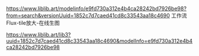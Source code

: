 https://www.liblib.art/modelinfo/e9fd730a312e4b4ca28242bd7926be98?from=search&versionUuid=1852c7d7caed41cd8c33543aa18c4690
工作流
Flux-tile放大-在线生图

https://www.liblib.art/lib3?uuid=1852c7d7caed41cd8c33543aa18c4690&modelInfo=e9fd730a312e4b4ca28242bd7926be98
